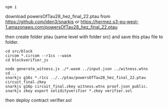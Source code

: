 # 
```
npm i
```

download powersOfTau28_hez_final_22.ptau from https://github.com/iden3/snarkjs or https://hermez.s3-eu-west-1.amazonaws.com/powersOfTau28_hez_final_22.ptau 

then create folder ptau (same level with folder src) and save this ptau file to folder.

```
cd src/block
circom *.circom --r1cs --wasm
cd blockverifier_js

node generate_witness.js ./*.wasm ../input.json ../witness.wtns
cd ..
snarkjs g16s *.r1cs ../../ptau/powersOfTau28_hez_final_22.ptau  circuit_final.zkey
snarkjs g16p circuit_final.zkey witness.wtns proof.json public.
snarkjs zkey export solidityverifier *.zkey verifier.sol
```
then deploy contract verifier.sol
